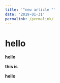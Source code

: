 ```yaml
---
title: '"new article "'
date: '2019-01-31'
permalink: /permalink/
---
```

# hello 
**hello**

**this is**

**hello**


